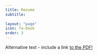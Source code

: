 ```yaml
---
title: Resume
subtitle:
  
layout: "page"
icon: fa-book
order: 3
---
```

<object data="Resume.pdf" type="application/pdf" width="100%" height="100%">
  <p>Alternative text - include a link <a href="https://wdudgeon.github.io/jekyll-theme-prologue/assets/Resume.pdf">to the PDF!</a></p>
</object>
